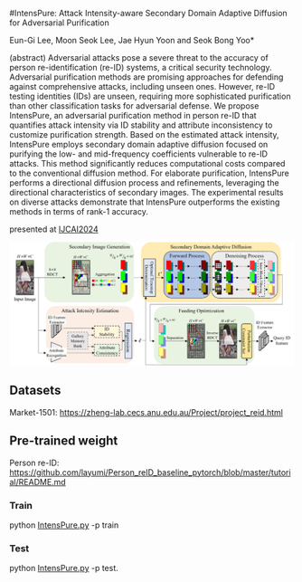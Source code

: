 #IntensPure: Attack Intensity-aware Secondary Domain Adaptive Diffusion for Adversarial Purification

Eun-Gi Lee, Moon Seok Lee, Jae Hyun Yoon and Seok Bong Yoo*

(abstract) Adversarial attacks pose a severe threat to the accuracy of person re-identification (re-ID) systems, a critical security technology. Adversarial purification methods are promising approaches for defending against comprehensive attacks, including unseen ones. However, re-ID testing identities (IDs) are unseen, requiring more sophisticated purification than other classification tasks for adversarial defense. We propose IntensPure, an adversarial purification method in person re-ID that quantifies attack intensity via ID stability and attribute inconsistency to customize purification strength. Based on the estimated attack intensity, IntensPure employs secondary domain adaptive diffusion focused on purifying the low- and mid-frequency coefficients vulnerable to re-ID attacks. This method significantly reduces computational costs compared to the conventional diffusion method. For elaborate purification, IntensPure performs a directional diffusion process and refinements, leveraging the directional characteristics of secondary images. The experimental results on diverse attacks demonstrate that IntensPure outperforms the existing methods in terms of rank-1 accuracy.

presented at [IJCAI2024](https://ijcai24.org/) 


<p align='center'>
  <img src="IntensPure/.jpg"/>
</p>

## Datasets
Market-1501: https://zheng-lab.cecs.anu.edu.au/Project/project_reid.html

## Pre-trained weight
Person re-ID: https://github.com/layumi/Person_reID_baseline_pytorch/blob/master/tutorial/README.md

### Train
python [IntensPure.py](IntensPure.py)  -p train

### Test 
python [IntensPure.py](IntensPure.py) -p test.
